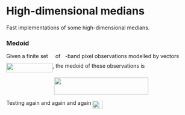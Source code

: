# High-dimensional medians

Fast implementations of some high-dimensional medians.


### Medoid

Given a finite set <img src="https://rawgit.com/daleroberts/hdmedians/svgs/svgs/97c2c0ac5d7c079601abd56a54c9475c.svg?invert_in_darkmode" align=middle width=11.827860000000003pt height=22.564079999999983pt/> of <img src="https://rawgit.com/daleroberts/hdmedians/svgs/svgs/2ec6e630f199f589a2402fdf3e0289d5.svg?invert_in_darkmode" align=middle width=8.239720500000002pt height=14.102549999999994pt/>-band pixel observations modelled by vectors <img src="https://rawgit.com/daleroberts/hdmedians/svgs/svgs/8ce46e21b12b0c15b3683b17029ce564.svg?invert_in_darkmode" align=middle width=122.772045pt height=24.56552999999997pt/>, the medoid of these observations is
<p align="center"><img src="https://rawgit.com/daleroberts/hdmedians/svgs/svgs/5fa598c589391a29c5482b6734190b1a.svg?invert_in_darkmode" align=middle width=250.14pt height=44.878845pt/></p>

Testing again and again and again <img src="https://rawgit.com/daleroberts/hdmedians/svgs/svgs/e92f4d5280820c847c59e20512fcf1be.svg?invert_in_darkmode" align=middle width=26.300010000000004pt height=21.10812pt/>